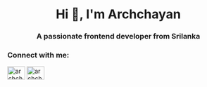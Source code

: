 <h1 align="center">Hi 👋, I'm Archchayan</h1>
<h3 align="center">A passionate frontend developer from Srilanka</h3>

<h3 align="left">Connect with me:</h3>
<p align="left">
<a href="https://linkedin.com/in/archchayan001" target="blank"><img align="center" src="https://raw.githubusercontent.com/rahuldkjain/github-profile-readme-generator/master/src/images/icons/Social/linked-in-alt.svg" alt="archchayan001" height="30" width="40" /></a>
<a href="https://instagram.com/archchayan" target="blank"><img align="center" src="https://raw.githubusercontent.com/rahuldkjain/github-profile-readme-generator/master/src/images/icons/Social/instagram.svg" alt="archchayan" height="30" width="40" /></a>
</p>

